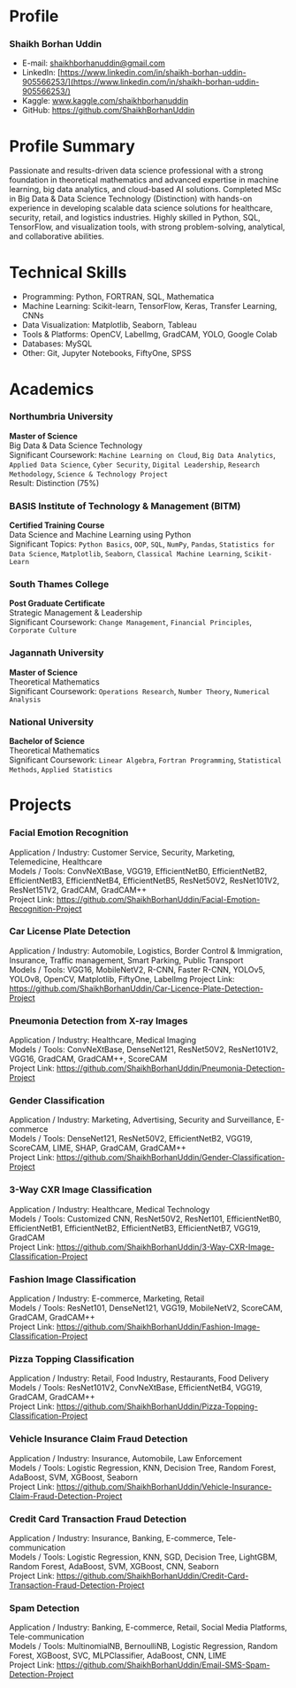 # Profile

### Shaikh Borhan Uddin
- E-mail: shaikhborhanuddin@gmail.com
- LinkedIn: [https://www.linkedin.com/in/shaikh-borhan-uddin-905566253/](https://www.linkedin.com/in/shaikh-borhan-uddin-905566253/)
- Kaggle: www.kaggle.com/shaikhborhanuddin
- GitHub: https://github.com/ShaikhBorhanUddin

# Profile Summary

Passionate and results-driven data science professional with a strong foundation in theoretical mathematics and advanced expertise in machine learning, big data analytics, and cloud-based AI solutions. Completed MSc in Big Data & Data Science Technology (Distinction) with hands-on experience in developing scalable data science solutions for healthcare, security, retail, and logistics industries. Highly skilled in Python, SQL, TensorFlow, and visualization tools, with strong problem-solving, analytical, and collaborative abilities.

# Technical Skills

- Programming: Python, FORTRAN, SQL, Mathematica
- Machine Learning: Scikit-learn, TensorFlow, Keras, Transfer Learning, CNNs
- Data Visualization: Matplotlib, Seaborn, Tableau
- Tools & Platforms: OpenCV, LabelImg, GradCAM, YOLO, Google Colab
- Databases: MySQL
- Other: Git, Jupyter Notebooks, FiftyOne, SPSS

# Academics

### Northumbria University  
**Master of Science**                                                                                         
Big Data & Data Science Technology  
Significant Coursework: `Machine Learning on Cloud`, `Big Data Analytics`, `Applied Data Science`, `Cyber Security`, `Digital Leadership`, `Research Methodology`, `Science & Technology Project`  
Result: Distinction (75%)

### BASIS Institute of Technology & Management (BITM)  
**Certified Training Course**  
Data Science and Machine Learning using Python  
Significant Topics: `Python Basics`, `OOP`, `SQL`, `NumPy`, `Pandas`, `Statistics for Data Science`, `Matplotlib`, `Seaborn`, `Classical Machine Learning`, `Scikit-Learn`

### South Thames College  
**Post Graduate Certificate**  
Strategic Management & Leadership  
Significant Coursework: `Change Management`, `Financial Principles`, `Corporate Culture`  

### Jagannath University  
**Master of Science**  
Theoretical Mathematics  
Significant Coursework: `Operations Research`, `Number Theory`, `Numerical Analysis`  

### National University  
**Bachelor of Science**  
Theoretical Mathematics  
Significant Coursework: `Linear Algebra`, `Fortran Programming`, `Statistical Methods`, `Applied Statistics`

# Projects
### Facial Emotion Recognition  
Application / Industry: Customer Service, Security, Marketing, Telemedicine, Healthcare  
Models / Tools: ConvNeXtBase, VGG19, EfficientNetB0, EfficientNetB2, EfficientNetB3, EfficientNetB4, EfficientNetB5, ResNet50V2, ResNet101V2, ResNet151V2, GradCAM, GradCAM++  
Project Link: https://github.com/ShaikhBorhanUddin/Facial-Emotion-Recognition-Project  

### Car License Plate Detection  
Application / Industry: Automobile, Logistics, Border Control & Immigration, Insurance, Traffic management, Smart Parking, Public Transport                                    
Models / Tools: VGG16, MobileNetV2, R-CNN, Faster R-CNN, YOLOv5, YOLOv8, OpenCV, Matplotlib, FiftyOne, LabelImg
Project Link: https://github.com/ShaikhBorhanUddin/Car-Licence-Plate-Detection-Project

### Pneumonia Detection from X-ray Images  
Application / Industry: Healthcare, Medical Imaging  
Models / Tools: ConvNeXtBase, DenseNet121, ResNet50V2, ResNet101V2, VGG16, GradCAM, GradCAM++, ScoreCAM  
Project Link: https://github.com/ShaikhBorhanUddin/Pneumonia-Detection-Project

### Gender Classification  
Application / Industry: Marketing, Advertising, Security and Surveillance, E-commerce  
Models / Tools: DenseNet121, ResNet50V2, EfficientNetB2, VGG19, ScoreCAM, LIME, SHAP, GradCAM, GradCAM++  
Project Link: https://github.com/ShaikhBorhanUddin/Gender-Classification-Project  

### 3-Way CXR Image Classification  
Application / Industry: Healthcare, Medical Technology  
Models / Tools: Customized CNN, ResNet50V2, ResNet101, EfficientNetB0, EfficientNetB1, EfficientNetB2, EfficientNetB3, EfficientNetB7, VGG19, GradCAM  
Project Link: https://github.com/ShaikhBorhanUddin/3-Way-CXR-Image-Classification-Project  

### Fashion Image Classification  
Application / Industry: E-commerce, Marketing, Retail  
Models / Tools: ResNet101, DenseNet121, VGG19, MobileNetV2, ScoreCAM, GradCAM, GradCAM++  
Project Link: https://github.com/ShaikhBorhanUddin/Fashion-Image-Classification-Project  

### Pizza Topping Classification  
Application / Industry: Retail, Food Industry, Restaurants, Food Delivery  
Models / Tools: ResNet101V2, ConvNeXtBase, EfficientNetB4, VGG19, GradCAM, GradCAM++  
Project Link: https://github.com/ShaikhBorhanUddin/Pizza-Topping-Classification-Project  

### Vehicle Insurance Claim Fraud Detection  
Application / Industry: Insurance, Automobile, Law Enforcement  
Models / Tools: Logistic Regression, KNN, Decision Tree, Random Forest, AdaBoost, SVM, XGBoost, Seaborn  
Project Link: https://github.com/ShaikhBorhanUddin/Vehicle-Insurance-Claim-Fraud-Detection-Project  

### Credit Card Transaction Fraud Detection  
Application / Industry: Insurance, Banking, E-commerce, Tele-communication  
Models / Tools: Logistic Regression, KNN, SGD, Decision Tree, LightGBM, Random Forest, AdaBoost, SVM, XGBoost, CNN, Seaborn  
Project Link: https://github.com/ShaikhBorhanUddin/Credit-Card-Transaction-Fraud-Detection-Project  

### Spam Detection  
Application / Industry: Banking, E-commerce, Retail, Social Media Platforms, Tele-communication  
Models / Tools: MultinomialNB, BernoulliNB, Logistic Regression, Random Forest, XGBoost, SVC, MLPClassifier, AdaBoost, CNN, LIME  
Project Link: https://github.com/ShaikhBorhanUddin/Email-SMS-Spam-Detection-Project  




